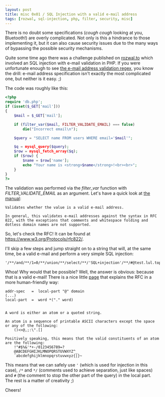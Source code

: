 ```yaml
---
layout: post
title: misc 0x01 / SQL Injection with a valid e-mail address
tags: [rozwal, sql-injection, php, filter, security, misc]
---
```



There is no doubt some specifications (*cough cough* looking at you, Bluetooth!) are overly complicated. Not only is this a hindrance to those implementing it, but it can also cause security issues due to the many ways of bypassing the possible security mechanisms.

Quite some time ago there was a challenge published on <a href="https://rozwal.to" target="_blank">rozwal.to</a> which involved an SQL injection with e-mail validation in PHP. If you were unfortunate enough to see <a href="http://www.ex-parrot.com/~pdw/Mail-RFC822-Address.html">the e-mail address validation regex</a>, you know the drill: e-mail address specification isn't exactly the most complicated one, but neither is it easy. ;)

The code was roughly like this:

```php
<?php
require 'db.php';
if (isset($_GET['mail']))
{
	$mail = $_GET['mail'];

	if (filter_var($mail, FILTER_VALIDATE_EMAIL) === false)
		die("Incorrect email\n");

	$query = "SELECT name FROM users WHERE email='$mail'";

	$q = mysql_query($query);
	$row = mysql_fetch_array($q);
	if ($row) {
		$name = $row['name'];
		echo "Your name is <strong>$name</strong>!<br><br>";
	}
}
?>
```

The validation was performed via the *filter_var* function with *FILTER_VALIDATE_EMAIL* as an argument. Let's have a quick look at <a href="http://php.net/manual/en/filter.filters.validate.php" target="_blank">the manual</a>:

```
Validates whether the value is a valid e-mail address.

In general, this validates e-mail addresses against the syntax in RFC 822, with the exceptions that comments and whitespace folding and dotless domain names are not supported.
```

So, let's check the RFC! It can be found at <a href="https://www.w3.org/Protocols/rfc822/" target="_blank">https://www.w3.org/Protocols/rfc822/</a>.

I'll skip a few steps and jump straight on to a string that will, at the same time, be a valid e-mail and perform a very simple SQL injection:

```
'/**/and/**/1=0/**/union/**/select/**/'SQL+injection'/**/#@test.lul.topkek
```

Whoa! Why would that be possible? Well, the answer is obvious: because that is a valid e-mail! There is a nice little <a href="http://jkorpela.fi/rfc/822addr.html">page</a> that explains the RFC in a more human-friendly way:

```
addr-spec   =  local-part "@" domain
(...)
local-part  =  word *("." word)


A word is either an atom or a quoted string.

An atom is a sequence of printable ASCII characters except the space or any of the following:
    ()<>@,;:\".[]

Positively speaking, this means that the valid constituents of an atom are the following:
    !"#$%&'*+-/0123456789=?
    @ABCDEFGHIJKLMNOPQRSTUVWXYZ^_
    `abcdefghijklmnopqrstuvwxyz{|}~
```

This means that we can safely use `'` (which is used for injection in this case), `/*` and `*/` (comments used to achieve separation, just like spaces) and `#` (the comment to stop the other part of the query) in the local part. The rest is a matter of creativity ;)

Cheers!

